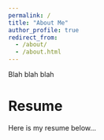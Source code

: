 ```yaml
---
permalink: /
title: "About Me"
author_profile: true
redirect_from: 
  - /about/
  - /about.html
---
```


Blah blah blah

Resume
======

Here is my resume below...
